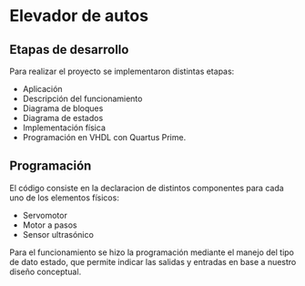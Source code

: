 <h1> Elevador de autos</h1>
<h2> Etapas de desarrollo</h2>
<p> Para realizar el proyecto se implementaron distintas etapas:</p>
<ul>
    <li> Aplicación
    <li> Descripción del funcionamiento
    <li> Diagrama de bloques
    <li> Diagrama de estados
    <li> Implementación física
    <li> Programación en VHDL con Quartus Prime.
</ul>
<h2> Programación</h2>
<p> El código consiste en la declaracion de distintos componentes para cada uno de los elementos físicos: </p> 
<ul>
    <li> Servomotor
    <li> Motor a pasos
    <li> Sensor ultrasónico
</ul>
<p> Para el funcionamiento se hizo la programación mediante el manejo del tipo de dato estado, que permite indicar las salidas y entradas en base a nuestro diseño conceptual. </p> 